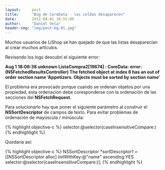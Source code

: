```yaml
---
layout:     post
title:      "Bug de CoreData - las celdas desaparecen"
date:       2012-08-01 18:55:00
author:     "Daniel Vela"
header-img: "img/post-bg-01.jpg"
---
```



Muchos usuarios de LiShop se han quejado de que las listas desaparecían al crear muchos artículos.

Revisando los logs descubrí el siguiente error:

**Aug 1 18:06:38 unknown ListaCompra2[19674] \: CoreData: error: (NSFetchedResultsController) The fetched object at index 6 has an out of order section name ‘Appetizers. Objects must be sorted by section name’**

El problema era provocado porque cuando se ordenan objetos por una propiedad, esta ordenación debe coresponderse con la ordenación de las secciones del **NSFetchRequest**.

Para solucionarlo hay que poner el siguiente parámetro al construir el **NSSortDescriptor** de campos de texto. Para evitar problemas de ordenación de mayúscula / minúscula:

{% highlight objective-c %}
selector:@selector(caseInsensitiveCompare:)
{% endhighlight %}

Quedaría así:

{% highlight objective-c %}
NSSortDescriptor *sortDescriptor1 = [[NSSortDescriptor alloc] initWithKey:@"name" ascending:YES selector:@selector(caseInsensitiveCompare:)];
{% endhighlight %}